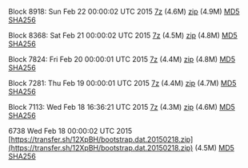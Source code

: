 Block 8918: Sun Feb 22 00:00:02 UTC 2015 [7z](https://transfer.sh/1f6913/bootstrap.dat.20150222.7z) (4.6M) [zip](https://transfer.sh/5LSfV/bootstrap.dat.20150222.zip) (4.9M) [MD5](https://transfer.sh/UDoL8/md5.txt) [SHA256](https://transfer.sh/14UCPg/sha256.txt)

Block 8368: Sat Feb 21 00:00:02 UTC 2015 [7z](https://transfer.sh/qH0dp/bootstrap.dat.20150221.7z) (4.5M) [zip](https://transfer.sh/9kr0S/bootstrap.dat.20150221.zip) (4.8M) [MD5](https://transfer.sh/sp47j/md5.txt) [SHA256](https://transfer.sh/k423y/sha256.txt)

Block 7824: Fri Feb 20 00:00:01 UTC 2015 [7z](https://transfer.sh/1ekjoa/bootstrap.dat.20150220.7z) (4.4M) [zip](https://transfer.sh/JmM9q/bootstrap.dat.20150220.zip) (4.8M) [MD5](https://transfer.sh/ATgYj/md5.txt) [SHA256](https://transfer.sh/Ko8h3/sha256.txt)

Block 7281: Thu Feb 19 00:00:01 UTC 2015 [7z](https://transfer.sh/sPE9Z/bootstrap.dat.20150219.7z) (4.4M) [zip](https://transfer.sh/1gJpDg/bootstrap.dat.20150219.zip) (4.7M) [MD5](https://transfer.sh/JSji6/md5.txt) [SHA256](https://transfer.sh/PvJKK/sha256.txt)

Block 7113: Wed Feb 18 16:36:21 UTC 2015 [7z](https://transfer.sh/rFTsJ/bootstrap.dat.20150218.7z) (4.3M) [zip](https://transfer.sh/13VXQh/bootstrap.dat.20150218.zip) (4.6M) [MD5](https://transfer.sh/2Sz7A/md5.txt) [SHA256](https://transfer.sh/pxzmT/sha256.txt)

6738 Wed Feb 18 00:00:02 UTC 2015 [https://transfer.sh/12XpBH/bootstrap.dat.20150218.zip](https://transfer.sh/12XpBH/bootstrap.dat.20150218.zip) (4.5M) [MD5](https://transfer.sh/11aHRR/md5.txt) [SHA256](https://transfer.sh/3l7Z6/sha256.txt)

